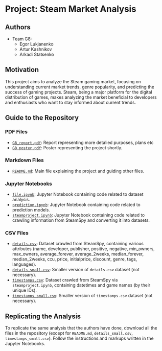 # Project: Steam Market Analysis

## Authors
- Team G8:
  - Egor Lukjanenko
  - Artur Kashnikov
  - Arkadi Statsenko

## Motivation
This project aims to analyze the Steam gaming market, focusing on understanding current market trends, genre popularity, and predicting the success of gaming projects. Steam, being a major platform for the digital distribution of games, makes analyzing the market beneficial to developers and enthusiasts who want to stay informed about current trends.

## Guide to the Repository

### PDF Files
- [`G8_report.pdf`](https://github.com/Artysuk/Steam-Project/blob/main/G8_report.pdf): Report representing more detalied purposes, plans etc
- [`G8 poster.pdf`](https://github.com/Artysuk/Steam-Project/blob/main/G8_poster.pdf): Poster representing the project shortly.
### Markdown Files
- [`README.md`](https://github.com/Artysuk/Steam-Project/blob/main/README.md): Main file explaining the project and guiding other files.

### Jupyter Notebooks
- [`file.ipynb`](https://github.com/Artysuk/Steam-Project/blob/main/file.ipynb): Jupyter Notebook containing code related to dataset analysis.
- [`prediction.ipynb`](https://github.com/Artysuk/Steam-Project/blob/main/prediction.ipynb): Jupyter Notebook containing code related to prediction models.
- [`steamproject.ipynb`](https://github.com/Artysuk/Steam-Project/blob/main/steamproject.ipynb): Jupyter Notebook containing code related to crawling information from SteamSpy and converting it into datasets.

### CSV Files
- [`details.csv`](https://github.com/Artysuk/Steam-Project/blob/main/details.csv): Dataset crawled from SteamSpy, containing various attributes (name, developer, publisher, positive, negative, min_owners, max_owners, average_forever, average_2weeks, median_forever, median_2weeks, ccu, price, initialprice, discount, genre, tags, languages).
- [`details_small.csv`](https://github.com/Artysuk/Steam-Project/blob/main/details_small.csv): Smaller version of `details.csv` dataset (not necessary).
- [`timestamps.csv`](https://github.com/Artysuk/Steam-Projecty/blob/main/timestamps.csv): Dataset crawled from SteamSpy via `steamproject.ipynb`, containing datetimes and game names (by their unique IDs).
- [`timestamps_small.csv`](https://github.com/Artysuk/Steam-Project/blob/main/timestamps_small.csv): Smaller version of `timestamps.csv` dataset (not necessary).

## Replicating the Analysis
To replicate the same analysis that the authors have done, download all the files in the repository (except for `README.md`, `details_small.csv`, `timestamps_small.csv`). Follow the instructions and markups written in the Jupyter Notebooks.
